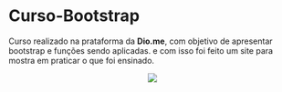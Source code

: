 # Curso-Bootstrap

Curso realizado na prataforma da **Dio.me**, com objetivo de apresentar bootstrap e funções sendo aplicadas. e com isso foi feito um site para mostra em praticar o que foi ensinado. 

<div align="center">
<img src="https://cdn.discordapp.com/attachments/904157735728340993/967987687963377684/bootstrap_Trim_Trim_1.gif">
</div>
